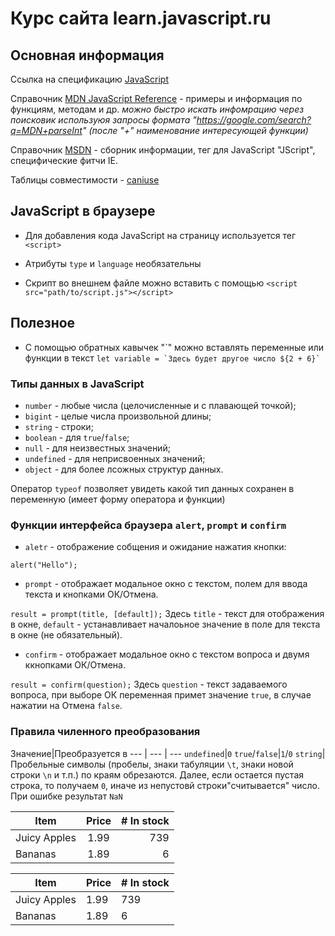 # Курс сайта learn.javascript.ru

## Основная информация

Ссылка на спецификацию [JavaScript](https://www.ecma-international.org/publications-and-standards/standards/ecma-262/)

Справочник [MDN JavaScript Reference](https://developer.mozilla.org/ru/docs/Web/JavaScript/Reference) - примеры и информация по функциям, методам и др.
*можно быстро искать инфомрацию через поисковик используюя запросы формата "https://google.com/search?q=MDN+parseInt" (после "+" наименование интересующей функции)*

Справочник [MSDN](https://msdn.microsoft.com/) - сборник информации, тег для JavaScript "JScript", специфические фитчи IE.

Таблицы совместимости - [caniuse](http://caniuse.com)

## JavaScript в браузере

+ Для добавления кода JavaScript на страницу используется тег `<script>`

+ Атрибуты `type` и `language` необязательны

+ Скрипт во внешнем файле можно вставить с помощью `<script src="path/to/script.js"></script>`

## Полезное

+ С помощью обратных кавычек "\`" можно вставлять переменные или функции в текст ```let variable = `Здесь будет другое число ${2 + 6}` ```

### Типы данных в JavaScript

+ `number` - любые числа (целочисленные и с плавающей точкой);
+ `bigint` - целые числа произвольной длины;
+ `string` - строки;
+ `boolean` - для `true`/`false`;
+ `null` - для неизвестных значений;
+ `undefined` - для неприсвоенных значений;
+ `object` - для более лсожных структур данных.

Оператор `typeof` позволяет увидеть какой тип данных сохранен в переменную (имеет форму оператора и функции)

### Функции интерфейса браузера `alert`, `prompt` и `confirm`

+ `aletr` - отображение собщения и ожидание нажатия кнопки:

```alert("Hello");```

+ `prompt` - отображает модальное окно с текстом, полем для ввода текста и кнопками ОК/Отмена.

```result = prompt(title, [default]);```
Здесь `title` - текст для отображения в окне, `default` - устанавливает началоьное значение в поле для текста в окне (не обязательный).

+ `confirm` - отображает модальное окно с текстом вопроса и двумя ккнопками ОК/Отмена.

```result = confirm(question);```
Здесь `question` - текст задаваемого вопроса, при выборе ОК переменная примет значение `true`, в случае нажатии на Отмена `false`.

### Правила чиленного преобразования

Значение|Преобразуется в 
--- | --- | ---
`undefined`|`0`
`true`/`false`|`1`/`0`
`string`|Пробельные символы (пробелы, знаки табуляции `\t`, знаки новой строки `\n` и т.п.) по краям обрезаются. Далее, если остается пустая строка, то получаем `0`, иначе из непустовй строки"считывается" число. При ошибке результат `NaN`

| Item         | Price | # In stock |
|--------------|:-----:|-----------:|
| Juicy Apples |  1.99 |        739 |
| Bananas      |  1.89 |          6 |

Item | Price | # In stock
---|---|---
Juicy Apples | 1.99 | 739
Bananas | 1.89 | 6
